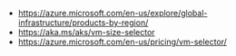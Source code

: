 - https://azure.microsoft.com/en-us/explore/global-infrastructure/products-by-region/
- https://aka.ms/aks/vm-size-selector
- https://azure.microsoft.com/en-us/pricing/vm-selector/
